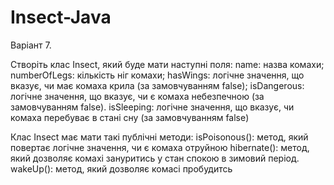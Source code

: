 # Insect-Java
Варіант 7.

Створіть клас Insect, який буде мати наступні поля:
name: назва комахи;
numberOfLegs: кількість ніг комахи;
hasWings: логічне значення, що вказує, чи має комаха крила (за замовчуванням false);
isDangerous: логічне значення, що вказує, чи є комаха небезпечною (за замовчуванням false).
isSleeping: логічне значення, що вказує, чи комаха перебуває в стані сну (за замовчуванням false)

Клас Insect має мати такі публічні методи:
isPoisonous(): метод, який повертає логічне значення, чи є комаха отруйною
hibernate(): метод, який дозволяє комахі зануритись у стан спокою в зимовий період.
wakeUp(): метод, який дозволяє комасі пробудитсь
